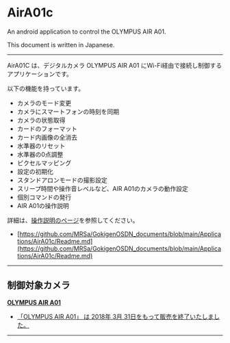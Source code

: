 # AirA01c

An android application to control the OLYMPUS AIR A01.

This document is written in Japanese.

-----------

AirA01C は、デジタルカメラ OLYMPUS AIR A01 にWi-Fi経由で接続し制御するアプリケーションです。

以下の機能を持っています。

- カメラのモード変更
- カメラにスマートフォンの時刻を同期
- カメラの状態取得
- カードのフォーマット
- カード内画像の全消去
- 水準器のリセット
- 水準器の0点調整
- ピクセルマッピング
- 設定の初期化
- スタンドアロンモードの撮影設定
- スリープ時間や操作音レベルなど、AIR A01のカメラの動作設定
- 個別コマンドの発行
- AIR A01の操作説明

詳細は、[操作説明のページ](https://github.com/MRSa/GokigenOSDN_documents/blob/main/Applications/AirA01c/Readme.md)を参照してください。
- [https://github.com/MRSa/GokigenOSDN_documents/blob/main/Applications/AirA01c/Readme.md](https://github.com/MRSa/GokigenOSDN_documents/blob/main/Applications/AirA01c/Readme.md)

-----------

## 制御対象カメラ

[**OLYMPUS AIR A01**](https://jp.omsystem.com/cms/record/dslr/a01/index.pdf)

- [「OLYMPUS AIR A01」 は 2018年 3月 31日をもって販売を終了いたしました。](https://digital-faq.jp.omsystem.com/faq/public/app/servlet/relatedqa?QID=005796)

-----------
